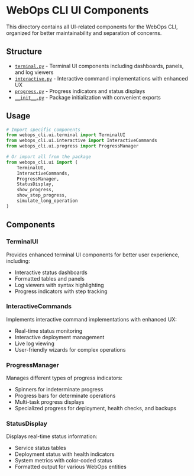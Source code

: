 # WebOps CLI UI Components

This directory contains all UI-related components for the WebOps CLI, organized for better maintainability and separation of concerns.

## Structure

- [`terminal.py`](./terminal.py) - Terminal UI components including dashboards, panels, and log viewers
- [`interactive.py`](./interactive.py) - Interactive command implementations with enhanced UX
- [`progress.py`](./progress.py) - Progress indicators and status displays
- [`__init__.py`](./__init__.py) - Package initialization with convenient exports

## Usage

```python
# Import specific components
from webops_cli.ui.terminal import TerminalUI
from webops_cli.ui.interactive import InteractiveCommands
from webops_cli.ui.progress import ProgressManager

# Or import all from the package
from webops_cli.ui import (
    TerminalUI,
    InteractiveCommands,
    ProgressManager,
    StatusDisplay,
    show_progress,
    show_step_progress,
    simulate_long_operation
)
```

## Components

### TerminalUI
Provides enhanced terminal UI components for better user experience, including:
- Interactive status dashboards
- Formatted tables and panels
- Log viewers with syntax highlighting
- Progress indicators with step tracking

### InteractiveCommands
Implements interactive command implementations with enhanced UX:
- Real-time status monitoring
- Interactive deployment management
- Live log viewing
- User-friendly wizards for complex operations

### ProgressManager
Manages different types of progress indicators:
- Spinners for indeterminate progress
- Progress bars for determinate operations
- Multi-task progress displays
- Specialized progress for deployment, health checks, and backups

### StatusDisplay
Displays real-time status information:
- Service status tables
- Deployment status with health indicators
- System metrics with color-coded status
- Formatted output for various WebOps entities